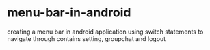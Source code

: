 # menu-bar-in-android
creating a menu bar in android application
using switch statements to navigate through
contains setting, groupchat and logout
